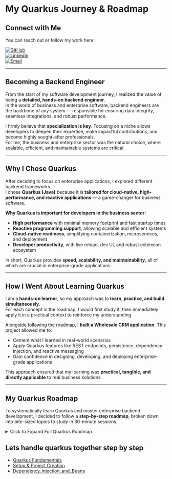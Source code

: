 # My Quarkus Journey & Roadmap

## Connect with Me

You can reach out or follow my work here:

[![GitHub](https://img.shields.io/badge/GitHub-rosycode01-black?logo=github)](https://github.com/rosycode01)  
[![LinkedIn](https://img.shields.io/badge/LinkedIn-Rose%20Muragu-blue?logo=linkedin)](https://www.linkedin.com/in/rosycode01/)  
[![Email](https://img.shields.io/badge/Email-rosemuragu4@gmail.com-red?logo=gmail)](mailto:rosemuragu4@gmail.com)

---

## Becoming a Backend Engineer

From the start of my software development journey, I realized the value of being a **detailed, hands-on backend engineer**.  
In the world of business and enterprise software, backend engineers are the backbone of any system — responsible for ensuring data integrity, seamless integrations, and robust performance.

I firmly believe that **specialization is key**. Focusing on a niche allows developers to deepen their expertise, make impactful contributions, and become highly sought-after professionals.  
For me, the business and enterprise sector was the natural choice, where scalable, efficient, and maintainable systems are critical.

---

## Why I Chose Quarkus

After deciding to focus on enterprise applications, I explored different backend frameworks.  
I chose **Quarkus (Java)** because it is **tailored for cloud-native, high-performance, and reactive applications** — a game-changer for business software.

**Why Quarkus is important for developers in the business sector:**

- **High performance** with minimal memory footprint and fast startup times
- **Reactive programming support**, allowing scalable and efficient systems
- **Cloud-native readiness**, simplifying containerization, microservices, and deployment
- **Developer productivity**, with live reload, dev UI, and robust extension ecosystem

In short, Quarkus provides **speed, scalability, and maintainability**, all of which are crucial in enterprise-grade applications.

---

## How I Went About Learning Quarkus

I am a **hands-on learner**, so my approach was to **learn, practice, and build simultaneously**.  
For each concept in the roadmap, I would first study it, then immediately apply it in a practical context to reinforce my understanding.

Alongside following the roadmap, I **built a Wholesale CRM application**. This project allowed me to:

- Cement what I learned in real-world scenarios
- Apply Quarkus features like REST endpoints, persistence, dependency injection, and reactive messaging
- Gain confidence in designing, developing, and deploying enterprise-grade applications

This approach ensured that my learning was **practical, tangible, and directly applicable** to real business solutions.

---

## My Quarkus Roadmap

To systematically learn Quarkus and master enterprise backend development, I decided to follow a **step-by-step roadmap**, broken down into bite-sized topics to study in 30-minute sessions.

<details>
<summary>Click to Expand Full Quarkus Roadmap</summary>

### Quarkus Fundamentals

1. What is Quarkus
2. Benefits of Quarkus
3. Quarkus architecture overview
4. Difference between Quarkus and Spring Boot
5. Quarkus reactive vs imperative programming
6. Quarkus native image concept
7. Quarkus container-first approach
8. Understanding Quarkus build time vs runtime

### Setup and Project Creation

9. Installing Quarkus SDK
10. Setting up IDE for Quarkus
11. Installing VS Code Quarkus plugin
12. Installing IntelliJ Quarkus plugin
13. Creating a new Quarkus project with Maven
14. Understanding Quarkus project folder structure
15. Exploring src main java folder
16. Exploring resources folder
17. Understanding pom.xml
18. Running Quarkus app using mvn quarkus:dev
19. Live reload feature in Quarkus
20. Packaging Quarkus app with mvn package

### Dependency Injection and Beans

21. Introduction to Dependency Injection
22. Using @Inject annotation
23. Using @ApplicationScoped annotation
24. Using @Singleton annotation
25. Using @RequestScoped annotation
26. Using @Dependent scope
27. Understanding bean lifecycle
28. Producing custom beans with @Produces
29. Qualifiers for bean injection
30. Injecting configuration properties into beans

### RESTful Web Services

31. Introduction to REST endpoints
32. Creating REST endpoint with @Path
33. Creating GET endpoint with @GET
34. Creating POST endpoint with @POST
35. Creating PUT endpoint with @PUT
36. Creating DELETE endpoint with @DELETE
37. Returning JSON with @Produces MediaType.APPLICATION_JSON
38. Consuming JSON with @Consumes MediaType.APPLICATION_JSON
39. Using @PathParam to read URL parameters
40. Using @QueryParam to read query parameters
41. Handling HTTP headers with @HeaderParam
42. Returning custom HTTP response codes
43. Using Response object in endpoints
44. Exception handling with @ApplicationException
45. Custom ExceptionMapper
46. Combining validation and exception handling

### Validation

47. Introduction to input validation
48. Validating with @NotNull
49. Validating with @Size
50. Validating with @Email
51. Validating with @Pattern
52. Validating numeric ranges with @Min and @Max
53. Grouped validations
54. Custom validation annotations
55. Handling validation errors in REST endpoints

### Persistence with JPA and Hibernate

56. Introduction to Hibernate ORM
57. Adding database dependency for PostgreSQL
58. Adding database dependency for MySQL
59. Creating Entity class with @Entity
60. Using @Id for primary key
61. Using @GeneratedValue for auto IDs
62. Mapping columns with @Column
63. Mapping table names with @Table
64. One-to-One relationship with @OneToOne
65. One-to-Many relationship with @OneToMany
66. Many-to-One relationship with @ManyToOne
67. Many-to-Many relationship with @ManyToMany
68. Creating Panache repository
69. Using CRUD methods in Panache repository
70. Persisting an entity
71. Fetching entities with findAll
72. Fetching entity by ID
73. Updating entities
74. Deleting entities
75. Writing custom queries with Panache

### Configuration

76. Introduction to application.properties
77. Setting basic configuration values
78. Using dev profile
79. Using test profile
80. Using prod profile
81. Reading environment variables
82. Overriding properties with env variables
83. Injecting config values with @ConfigProperty
84. Creating custom config classes
85. Runtime vs build time configuration

### Reactive Programming

86. Introduction to reactive programming
87. Understanding Uni type
88. Understanding Multi type
89. Reactive REST endpoint with Uni
90. Reactive REST endpoint with Multi
91. Combining Uni and Multi
92. Error handling in reactive endpoints
93. Integrating reactive persistence

### REST Client

94. Introduction to REST client
95. Creating REST client with @RestClient
96. Calling external REST APIs
97. Handling response errors in REST client
98. Using REST client with JSON mapping
99. REST client configuration properties

### Messaging

100. Introduction to reactive messaging
101. Producing Kafka events
102. Consuming Kafka events
103. Using @Channel annotation
104. Configuring channels in application.properties
105. Handling messages asynchronously

### Health and Metrics

106. Introduction to health checks
107. Creating health check with @Health
108. Liveness and readiness probes
109. Introduction to metrics
110. Using @Gauge annotation
111. Using @Timed annotation
112. Custom metrics with MicroProfile

### Security

113. Introduction to security
114. Securing endpoints with roles
115. Using @RolesAllowed annotation
116. JWT authentication basics
117. Quarkus OIDC extension
118. Using Keycloak with Quarkus
119. OAuth2 authentication
120. Securing REST clients

### GraphQL

121. Introduction to GraphQL
122. Creating GraphQL endpoint
123. Query resolvers
124. Mutation resolvers
125. Using GraphQL schema files

### Caching

126. Introduction to caching
127. Using @CacheResult
128. Using @CacheInvalidate
129. Using @CacheKey annotation
130. Configuring cache expiration

### Scheduling and Jobs

131. Introduction to scheduling
132. Using @Scheduled annotation
133. Scheduling at fixed intervals
134. Scheduling with cron expressions
135. Dynamic scheduling

### Testing

136. Writing unit tests with JUnit
137. Using @QuarkusTest annotation
138. Mocking beans with @InjectMock
139. Integration testing
140. Using REST Assured for REST testing
141. Testing database with Panache

### Native Image and Deployment

142. Introduction to native image
143. Building native executable
144. Optimizing native image
145. Understanding containerization
146. Dockerizing Quarkus application
147. Deploying Quarkus app to Docker
148. Deploying Quarkus app to Kubernetes
149. Deploying Quarkus app to OpenShift
150. Quarkus cloud-native best practices

### Extensions and Advanced Concepts

151. Using Quarkus extensions
152. Installing extensions with Maven
153. Reactive messaging extension
154. RESTEasy Reactive extension
155. Hibernate ORM Panache extension
156. GraphQL extension
157. Kafka extension
158. Security extension
159. Dev UI extension
160. Quarkus Dev Services for databases

### Observability and Monitoring

161. Logging in Quarkus
162. Structured logging
163. Distributed tracing
164. Using OpenTelemetry
165. Monitoring metrics via Prometheus
166. Exposing health endpoints
167. Exposing metrics endpoints

</details>

## Lets handle quarkus together step by step

- [Quarkus Fundamentals](quarkus_fundamentals.md)
- [Setup & Project Creation](setup_project_creation.md)
- [Dependency_Injection_and_Beans](Dependency_Injection_and_Beans.md)
